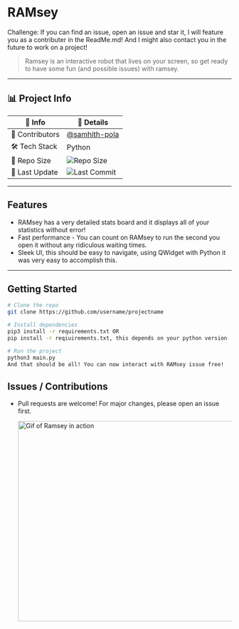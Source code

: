 # RAMsey

Challenge: If you can find an issue, open an issue and star it, I will feature you as a contributer in the ReadMe.md! And I might also contact you in the future to work on a project!

> Ramsey is an interactive robot that lives on your screen, so get ready to have some fun (and possible issues) with ramsey.

---

## 📊 Project Info

| 📌 Info         | 💬 Details                      |
|----------------|----------------------------------|
| 👥 Contributors | [@samhith-pola](https://github.com/Githubuser1122bruh) |
| 🛠 Tech Stack   | Python  |
| 📂 Repo Size    | ![Repo Size](https://img.shields.io/github/repo-size/Githubuser1122bruh/RAMsey) |
| 📅 Last Update  | ![Last Commit](https://img.shields.io/github/last-commit/Githubuser1122bruh/RAMsey) |

---

##  Features

- RAMsey has a very detailed stats board and it displays all of your statistics without error!
- Fast performance - You can count on RAMsey to run the second you open it without any ridiculous waiting times.
- Sleek UI, this should be easy to navigate, using QWidget with Python it was very easy to accomplish this.

---

##  Getting Started

```bash
# Clone the repo
git clone https://github.com/username/projectname

# Install dependencies
pip3 install -r requirements.txt OR
pip install -r reqiuirements.txt, this depends on your python version

# Run the project
python3 main.py
And that should be all! You can now interact with RAMsey issue free!
```
## Issues / Contributions

- Pull requests are welcome! For major changes, please open an issue first.

  <img src="code/images/Demo.gif" alt="Gif of Ramsey in action" width="500" height="450">

